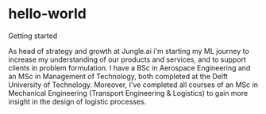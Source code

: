 # hello-world
Getting started

As head of strategy and growth at Jungle.ai i'm starting my ML journey to increase my understanding of our products and services, and to support clients in problem formulation. I have a BSc in Aerospace Engineering and an MSc in Management of Technology, both completed at the Delft University of Technology. Moreover, I've completed all courses of an MSc in Mechanical Engineering (Transport Engineering & Logistics) to gain more insight in the design of logistic processes. 
